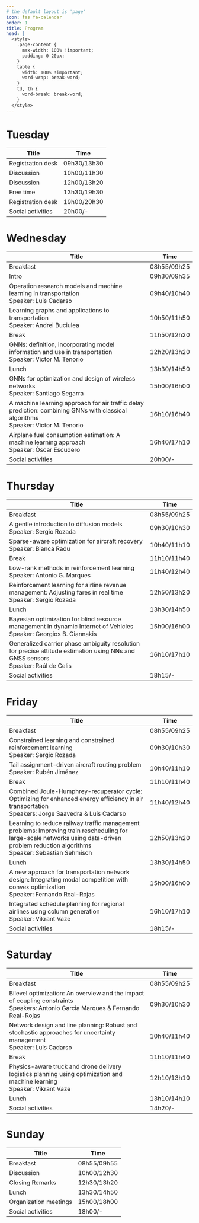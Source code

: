 ```yaml
---
# the default layout is 'page'
icon: fas fa-calendar
order: 1
title: Program
head: |
  <style>
    .page-content {
      max-width: 100% !important;
      padding: 0 20px;
    }
    table {
      width: 100% !important;
      word-wrap: break-word;
    }
    td, th {
      word-break: break-word;
    }
  </style>
---
```


# Tuesday

| Title                                                                                                    | Time         |
|----------------------------------------------------------------------------------------------------------|--------------|
| Registration desk                                                                                        | 09h30/13h30  |
| Discussion                                                                                               | 10h00/11h30  |
| Discussion                                                                                               | 12h00/13h20  |
| Free time                                                                                                | 13h30/19h30  |
| Registration desk                                                                                        | 19h00/20h30  |
| Social activities                                                                                        | 20h00/-      |

# Wednesday

| Title                                                                                                    | Time         |
|----------------------------------------------------------------------------------------------------------|--------------|
| Breakfast                                                                                               | 08h55/09h25  |
| Intro                                                                                                   | 09h30/09h35  |
| Operation research models and machine learning in transportation <br>Speaker: Luis Cadarso               | 09h40/10h40  |
| Learning graphs and applications to transportation <br>Speaker: Andrei Buciulea                          | 10h50/11h50  |
| Break                                                                                                   | 11h50/12h20  |
| GNNs: definition, incorporating model information and use in transportation <br>Speaker: Victor M. Tenorio | 12h20/13h20  |
| Lunch                                                                                                   | 13h30/14h50  |
| GNNs for optimization and design of wireless networks <br>Speaker: Santiago Segarra                      | 15h00/16h00  |
| A machine learning approach for air traffic delay prediction: combining GNNs with classical algorithms <br>Speaker: Victor M. Tenorio | 16h10/16h40  |
| Airplane fuel consumption estimation: A machine learning approach <br>Speaker: Óscar Escudero            | 16h40/17h10  |
| Social activities                                                                                        | 20h00/-  |

# Thursday

| Title                                                                                                      | Time         |
|------------------------------------------------------------------------------------------------------------|--------------|
| Breakfast                                                                                                 | 08h55/09h25  |
| A gentle introduction to diffusion models <br>Speaker: Sergio Rozada                                        | 09h30/10h30  |
| Sparse-aware optimization for aircraft recovery​ <br>Speaker: Bianca Radu                                   | 10h40/11h10  |
| Break                                                                                                     | 11h10/11h40  |
| Low-rank methods in reinforcement learning <br>Speaker: Antonio G. Marques                                  | 11h40/12h40  |
| Reinforcement learning for airline revenue management: Adjusting fares in real time <br>Speaker: Sergio Rozada | 12h50/13h20  |
| Lunch                                                                                                     | 13h30/14h50  |
| Bayesian optimization for blind resource management in dynamic Internet of Vehicles <br>Speaker: Georgios B. Giannakis | 15h00/16h00  |
| Generalized carrier phase ambiguity resolution for precise attitude estimation using NNs and GNSS sensors <br>Speaker: Raúl de Celis | 16h10/17h10  |
| Social activities                                                                                         | 18h15/-  |

# Friday

| Title                                                                                                         | Time         |
|-----------------------------------------------------------------------------------------------------------------|--------------|
| Breakfast                                                                                                      | 08h55/09h25  |
| Constrained learning and constrained reinforcement learning <br>Speaker: Sergio Rozada                           | 09h30/10h30  |
| Tail assignment-driven aircraft routing problem <br>Speaker: Rubén Jiménez                                       | 10h40/11h10  |
| Break                                                                                                          | 11h10/11h40  |
| Combined Joule-Humphrey-recuperator cycle: Optimizing for enhanced energy efficiency in air transportation <br>Speakers: Jorge Saavedra & Luis Cadarso | 11h40/12h40  |
| Learning to reduce railway traffic management problems: Improving train rescheduling for large-scale networks using data-driven problem reduction algorithms <br>Speaker: Sebastian Sehmisch | 12h50/13h20  |
| Lunch                                                                                                          | 13h30/14h50  |
| A new approach for transportation network design: Integrating modal competition with convex optimization <br>Speaker: Fernando Real-Rojas | 15h00/16h00  |
| Integrated schedule planning for regional airlines using column generation <br>Speaker: Vikrant Vaze            | 16h10/17h10  |
| Social activities                                                                                              | 18h15/-  |

# Saturday

| Title                                                                                                     | Time         |
|-----------------------------------------------------------------------------------------------------------|--------------|
| Breakfast                                                                                                  | 08h55/09h25  |
| Bilevel optimization: An overview and the impact of coupling constraints <br>Speakers: Antonio Garcia Marques & Fernando Real-Rojas | 09h30/10h30  |
| Network design and line planning: Robust and stochastic approaches for uncertainty management <br>Speaker: Luis Cadarso  | 10h40/11h40  |
| Break                                                                                                      | 11h10/11h40  |
| Physics-aware truck and drone delivery logistics planning using optimization and machine learning <br>Speaker: Vikrant Vaze | 12h10/13h10  |
| Lunch                                                                                                      | 13h10/14h10  |
| Social activities                                                                                          | 14h20/-  |

# Sunday

| Title                                                                                                                   | Time         |
|--------------------------------------------------------------------------------------------------------------------------|--------------|
| Breakfast                                                                                                                | 08h55/09h55  |
| Discussion                                                                                                               | 10h00/12h30  |
| Closing Remarks                                                                                                          | 12h30/13h20  |
| Lunch                                                                                                                    | 13h30/14h50  |
| Organization meetings                                                                                                    | 15h00/18h00  |
| Social activities                                                                                                        | 18h00/-  |
